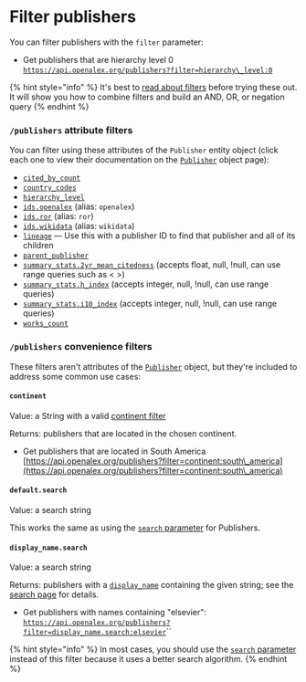 # Filter publishers

You can filter publishers with the `filter` parameter:

* Get publishers that are hierarchy level 0\
  [`https://api.openalex.org/publishers?filter=hierarchy\_level:0`](https://api.openalex.org/publishers?filter=hierarchy\_level:0)

{% hint style="info" %}
It's best to [read about filters](../../how-to-use-the-api/get-lists-of-entities/filter-entity-lists.md) before trying these out. It will show you how to combine filters and build an AND, OR, or negation query
{% endhint %}

### `/publishers` attribute filters

You can filter using these attributes of the `Publisher` entity object (click each one to view their documentation on the [`Publisher`](publisher-object.md) object page):

* [`cited_by_count`](publisher-object.md#cited\_by\_count)
* [`country_codes`](publisher-object.md#country\_codes)
* [`hierarchy_level`](publisher-object.md#hierarchy\_level)
* [`ids.openalex`](publisher-object.md#ids) (alias: `openalex`)
* [`ids.ror`](publisher-object.md#ids) (alias: `ror`)
* [`ids.wikidata`](publisher-object.md#ids) (alias: `wikidata`)
* [`lineage`](publisher-object.md#lineage) — Use this with a publisher ID to find that publisher and all of its children
* [`parent_publisher`](publisher-object.md#parent\_publisher)
* [`summary_stats.2yr_mean_citedness`](publisher-object.md#summary_stats) (accepts float, null, !null, can use range queries such as < >)
* [`summary_stats.h_index`](publisher-object.md#summary_stats) (accepts integer, null, !null, can use range queries)
* [`summary_stats.i10_index`](publisher-object.md#summary_stats) (accepts integer, null, !null, can use range queries)
* [`works_count`](publisher-object.md#works\_count)

### `/publishers` convenience filters

These filters aren't attributes of the [`Publisher`](publisher-object.md) object, but they're included to address some common use cases:

#### `continent`

Value: a String with a valid [continent filter](../geo/continents.md#filter-by-continent)

Returns: publishers that are located in the chosen continent.

* Get publishers that are located in South America\
  [https://api.openalex.org/publishers?filter=continent:south\_america](https://api.openalex.org/publishers?filter=continent:south\_america)

#### `default.search`

Value: a search string

This works the same as using the [`search` parameter](./search-publishers.md#search-publishers) for Publishers.

#### `display_name.search`

Value: a search string

Returns: publishers with a [`display_name`](publisher-object.md#display\_name) containing the given string; see the [search page](search-publishers.md#search-a-specific-field) for details.

* Get publishers with names containing "elsevier":\
  [`https://api.openalex.org/publishers?filter=display_name.search:elsevier`](https://api.openalex.org/publishers?filter=display\_name.search:elsevier)``

{% hint style="info" %}
In most cases, you should use the [`search` parameter](search-publishers.md) instead of this filter because it uses a better search algorithm.
{% endhint %}

